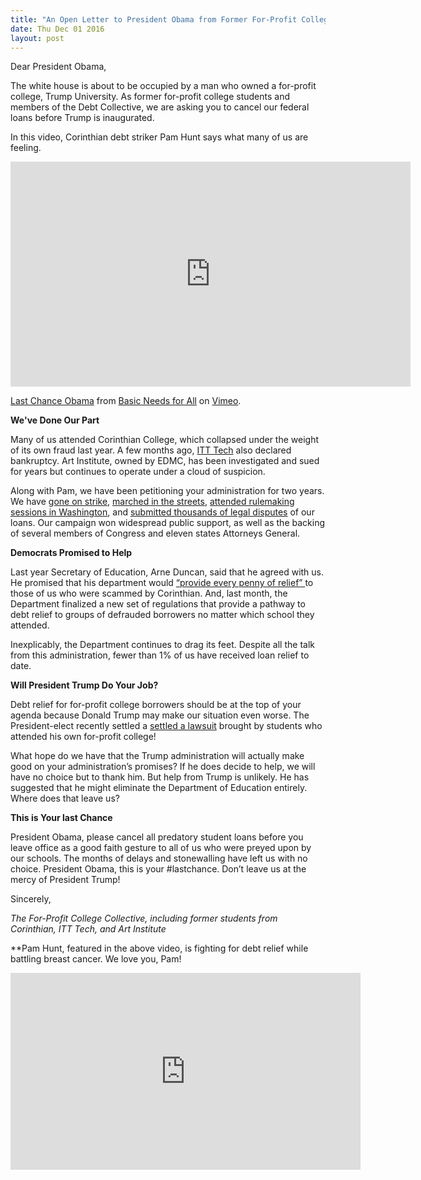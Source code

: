 ```yaml
---
title: "An Open Letter to President Obama from Former For-Profit College Students"
date: Thu Dec 01 2016
layout: post
---
```


Dear President Obama,

The white house is about to be occupied by a man who owned a for-profit college, Trump University. As former for-profit college students and members of the Debt Collective, we are asking you to cancel our federal loans before Trump is inaugurated.  

In this video, Corinthian debt striker Pam Hunt says what many of us are feeling.

<iframe src="https://player.vimeo.com/video/194002892" width="640" height="360" frameborder="0" webkitallowfullscreen mozallowfullscreen allowfullscreen></iframe>
<p><a href="https://vimeo.com/194002892">Last Chance Obama</a> from <a href="https://vimeo.com/user52910327">Basic Needs for All</a> on <a href="https://vimeo.com">Vimeo</a>.</p>

**We've Done Our Part**

Many of us attended Corinthian College, which collapsed under the weight of its own fraud last year. A few months ago, [ITT Tech](http://ittstrike.com/) also declared bankruptcy. Art Institute, owned by EDMC, has been investigated and sued for years but continues to operate under a cloud of suspicion. 

Along with Pam, we have been petitioning your administration for two years. We have [gone on strike](http://debtcollective.org/studentstrike), [marched in the streets](http://blog.debtcollective.org/debt-collective-crashes-financial-aid-industrys-biggest-party/), [attended rulemaking sessions in Washington](http://blog.debtcollective.org/wearing-the-red-square-with-pride-student-negotiator-report-from-washington/), and [submitted thousands of legal disputes](http://blog.debtcollective.org/corinthian-100-demanding-debt-cancellation-in-washington-dc/) of our loans. Our campaign won widespread public support, as well as the backing of several members of Congress and eleven states Attorneys General. 

**Democrats Promised to Help**

Last year Secretary of Education, Arne Duncan, said that he agreed with us. He promised that his department would [“provide every penny of relief” ](http://blog.ed.gov/2015/06/debt-relief-for-corinthian-colleges-students/)to those of us who were scammed by Corinthian. And, last month, the Department finalized a new set of regulations that provide a pathway to debt relief to groups of defrauded borrowers no matter which school they attended. 

Inexplicably, the Department continues to drag its feet. Despite all the talk from this administration, fewer than 1% of us have received loan relief to date. 

**Will President Trump Do Your Job?**

Debt relief for for-profit college borrowers should be at the top of your agenda because Donald Trump may make our situation even worse. The President-elect recently settled a [settled a lawsuit](http://www.washingtonpost.com/politics/source-trump-nearing-settlement-in-trump-university-fraud-cases/2016/11/18/8dc047c0-ada0-11e6-a31b-4b6397e625d0_story.html?utm_term=.f8afbee79f7f) brought by students who attended his own for-profit college! 

What hope do we have that the Trump administration will actually make good on your administration’s promises? If he does decide to help, we will have no choice but to thank him. But help from Trump is unlikely. He has suggested that he might eliminate the Department of Education entirely. Where does that leave us?

**This is Your last Chance**

President Obama, please cancel all predatory student loans before you leave office as a good faith gesture to all of us who were preyed upon by our schools. The months of delays and stonewalling have left us with no choice. President Obama, this is your #lastchance. Don’t leave us at the mercy of President Trump! 

Sincerely,

*The For-Profit College Collective, including former students from Corinthian, ITT Tech, and Art Institute* 


**Pam Hunt, featured in the above video, is fighting for debt relief while battling breast cancer. We love you, Pam!

<iframe width="560" height="315" src="https://www.youtube.com/embed/ButIDiLbpjI" frameborder="0" allowfullscreen></iframe>








